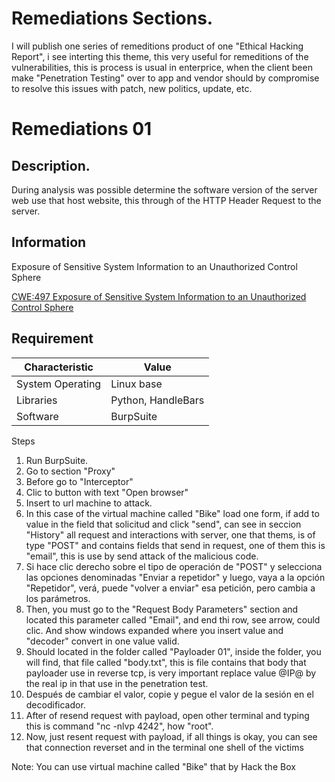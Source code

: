 # Remediations Sections.

I will publish one series of remeditions product of one "Ethical Hacking Report", i see interting this theme, this very useful for remeditions of the vulnerabilities, this is process is usual in enterprice, when the client been make "Penetration Testing" over to app and vendor should by compromise to resolve this issues with patch, new politics, update, etc.

# Remediations 01

## Description. ###

During analysis was possible determine the software version of the server web use that host website, this through of the HTTP Header Request to the server.

## Information ###
    
Exposure of Sensitive System Information to an Unauthorized Control Sphere

[CWE:497 Exposure of Sensitive System Information to an Unauthorized Control Sphere](https://cwe.mitre.org/data/definitions/497.ht)
 
## Requirement ###

| Characteristic | Value |
| ------------- | ------------- |
| System Operating  | Linux base  |
| Libraries  | Python, HandleBars  |
| Software  |  BurpSuite   |

Steps

1. Run BurpSuite.
2. Go to section "Proxy"
3. Before go to "Interceptor"
4. Clic to button with text "Open browser"
5. Insert to url machine to attack.
6. In this case of the virtual machine called "Bike" load one form, if add to value in the field that solicitud and click "send", can see in seccion "History" all request and interactions with server, one that thems, is  of type "POST" and contains fields that send in request, one of them this is "email", this is use by  send attack of the malicious code.
7. Si hace clic derecho sobre el tipo de operación de "POST" y selecciona las opciones denominadas "Enviar a repetidor" y luego, vaya a la opción "Repetidor", verá, puede "volver a enviar" esa petición, pero cambia a los parámetros.
8. Then, you must go to the "Request Body Parameters" section and located this parameter called "Email", and end thi row, see arrow, could clic. And show windows expanded where you insert value and "decoder" convert in one value valid.
9. Should located in the folder called "Payloader 01", inside the folder, you will find, that file called "body.txt", this is file contains that body that payloader use in reverse tcp, is very important replace value @IP@ by the real ip in that use in the penetration test.
10. Después de cambiar el valor, copie y pegue el valor de la sesión en el decodificador.
11. After of resend request with payload, open other terminal and typing this is command "nc -nlvp 4242", how "root".
11. Now, just resent request with payload, if all things is okay, you can see that connection reverset and in the terminal one shell of the victims

 Note: You can use virtual machine called "Bike" that by Hack the Box

 



